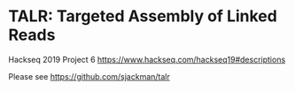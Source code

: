 # TALR: Targeted Assembly of Linked Reads

Hackseq 2019 Project 6 https://www.hackseq.com/hackseq19#descriptions

Please see <https://github.com/sjackman/talr>
